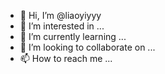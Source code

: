 - 👋 Hi, I’m @liaoyiyyy
- 👀 I’m interested in ...
- 🌱 I’m currently learning ...
- 💞️ I’m looking to collaborate on ...
- 📫 How to reach me ...

<!---
liaoyiyyy/liaoyiyyy is a ✨ special ✨ repository because its `README.md` (this file) appears on your GitHub profile.
You can click the Preview link to take a look at your changes.
--->
